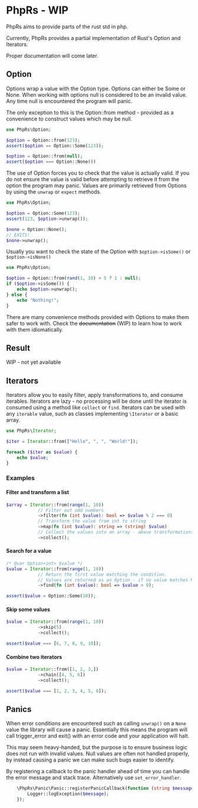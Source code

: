 # PhpRs - WIP

PhpRs aims to provide parts of the rust std in php.

Currently, PhpRs provides a partial implementation of Rust's Option and Iterators.

Proper documentation will come later.

## Option
Options wrap a value with the Option type.
Options can either be Some or None.
When working with options null is considered to be an invalid value. Any time null is encountered the program will panic.

The only exception to this is the Option::from method - provided as a convenience to construct values which may be null.

```php
use PhpRs\Option;

$option = Option::from(123);
assert($option == Option::Some(123));

$option = Option::from(null);
assert($option === Option::None())
```

The use of Option forces you to check that the value is actually valid.
If you do not ensure the value is valid before attempting to retrieve it from the option the program may panic. 
Values are primarily retrieved from Options by using the `unwrap` or `expect` methods. 

```php
use PhpRs\Option;

$option = Option::Some(123);
assert(123, $option->unwrap());

$none = Option::None();
// EXITS! 
$none->unwrap();
```

Usually you want to check the state of the Option with `$option->isSome()` or `$option->isNone()`

```php
use PhpRs\Option;

$option = Option::from(rand(1, 10) > 5 ? 1 : null);
if ($option->isSome()) {
    echo $option->unwrap();
} else {
    echo "Nothing!";
}
```

There are many convenience methods provided with Options to make them safer to work with.
 Check the ~~documentation~~ (WIP) to learn how to work with them idiomatically.

## Result
WIP - not yet available

## Iterators

Iterators allow you to easily filter, apply transformations to, and consume iterables. Iterators are lazy - no processing will be done until the iterator is consumed using a method like `collect` or `find`.
Iterators can be used with any `iterable` value, such as classes implementing `\Iterator` or a basic array.
```php
use PhpRs\Iterator;

$iter = Iterator::from(["Hello", ", ", "World!"]);

foreach ($iter as $value) {
    echo $value;
}
```

### Examples
#### Filter and transform a list
```php
$array = Iterator::from(range(1, 10))
            // Filter out odd numbers
            ->filter(fn (int $value): bool => $value % 2 === 0)
            // Transform the value from int to string
            ->map(fn (int $value): string => (string) $value)
            // Collect the values into an array - above transformations were not applied until now
            ->collect();
```

#### Search for a value
```php
/* @var Option<int> $value */
$value = Iterator::from(range(1, 10))
            // Return the first value matching the condition.
            // Values are returned as an Option - if no value matches None is returned.
            ->find(fn (int $value): bool => $value > 9);

assert($value = Option::Some(10));
```

#### Skip some values
```php
$value = Iterator::from(range(1, 10))
            ->skip(5)
            ->collect();

assert($value === [6, 7, 8, 9, 10]);
```

#### Combine two iterators
```php
$value = Iterator::from([1, 2, 3,])
            ->chain([4, 5, 6])
            ->collect();

assert($value === [1, 2, 3, 4, 5, 6]);
```


## Panics

When error conditions are encountered such as calling `unwrap()` on a `None` value the library will cause a panic.
Essentially this means the program will call trigger_error and exit() with an error code and your application will halt.

This may seem heavy-handed, but the purpose is to ensure business logic does not run with invalid values.
Null values are often not handled properly, by instead causing a panic we can make such bugs easier to identify.

By registering a callback to the panic handler ahead of time you can handle the error message and stack trace.
Alternatively use `set_error_handler`. 


```php
    \PhpRs\Panic\Panic::registerPanicCallback(function (string $message) {
        Logger::logException($message);
    });
```